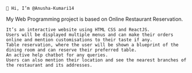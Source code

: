 
    👋 Hi, I’m @Anusha-Kumari14

My Web Programming project is based on Online Restaurant Reservation.

    It’s an interactive website using HTML CSS and ReactJS.
    Users will be displayed multiple menus and can make their orders online and mention customisations to their taste if any.
    Table reservation, where the user will be shown a blueprint of the dining room and can reserve their preferred table.
    An active help chatbot for any queries.
    Users can also mention their location and see the nearest branches of the restaurant and its addresses.

